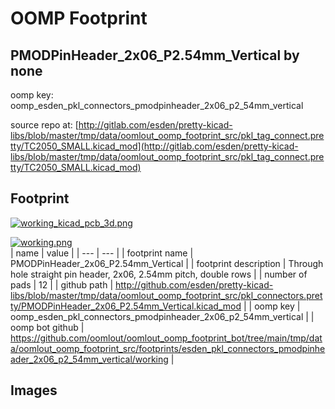 # OOMP Footprint  
## PMODPinHeader_2x06_P2.54mm_Vertical  by none  
  
oomp key: oomp_esden_pkl_connectors_pmodpinheader_2x06_p2_54mm_vertical  
  
source repo at: [http://gitlab.com/esden/pretty-kicad-libs/blob/master/tmp/data/oomlout_oomp_footprint_src/pkl_tag_connect.pretty/TC2050_SMALL.kicad_mod](http://gitlab.com/esden/pretty-kicad-libs/blob/master/tmp/data/oomlout_oomp_footprint_src/pkl_tag_connect.pretty/TC2050_SMALL.kicad_mod)  
## Footprint  
  
[![working_kicad_pcb_3d.png](working_kicad_pcb_3d_600.png)](working_kicad_pcb_3d.png)  
  
[![working.png](working_600.png)](working.png)  
| name | value | 
| --- | --- | 
| footprint name | PMODPinHeader_2x06_P2.54mm_Vertical | 
| footprint description | Through hole straight pin header, 2x06, 2.54mm pitch, double rows | 
| number of pads | 12 | 
| github path | http://github.com/esden/pretty-kicad-libs/blob/master/tmp/data/oomlout_oomp_footprint_src/pkl_connectors.pretty/PMODPinHeader_2x06_P2.54mm_Vertical.kicad_mod | 
| oomp key | oomp_esden_pkl_connectors_pmodpinheader_2x06_p2_54mm_vertical | 
| oomp bot github | https://github.com/oomlout/oomlout_oomp_footprint_bot/tree/main/tmp/data/oomlout_oomp_footprint_src/footprints/esden_pkl_connectors_pmodpinheader_2x06_p2_54mm_vertical/working | 
## Images  
